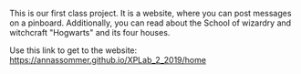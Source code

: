 

This is our first class project.
It is a website, where you can post messages on a pinboard. Additionally, you can read about the School of wizardry and witchcraft "Hogwarts" and its four houses.

Use this link to get to the website:
https://annassommer.github.io/XPLab_2_2019/home
